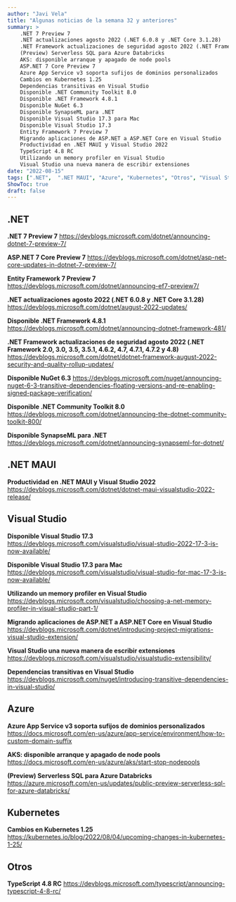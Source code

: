 ```yaml
---
author: "Javi Vela"
title: "Algunas noticias de la semana 32 y anteriores"
summary: >
    .NET 7 Preview 7
    .NET actualizaciones agosto 2022 (.NET 6.0.8 y .NET Core 3.1.28)
    .NET Framework actualizaciones de seguridad agosto 2022 (.NET Framework 2.0, 3.0, 3.5, 3.5.1, 4.6.2, 4.7, 4.7.1, 4.7.2 y 4.8)
    (Preview) Serverless SQL para Azure Databricks
    AKS: disponible arranque y apagado de node pools
    ASP.NET 7 Core Preview 7
    Azure App Service v3 soporta sufijos de dominios personalizados
    Cambios en Kubernetes 1.25
    Dependencias transitivas en Visual Studio
    Disponible .NET Community Toolkit 8.0
    Disponible .NET Framework 4.8.1
    Disponible NuGet 6.3
    Disponible SynapseML para .NET
    Disponible Visual Studio 17.3 para Mac
    Disponible Visual Studio 17.3
    Entity Framework 7 Preview 7
    Migrando aplicaciones de ASP.NET a ASP.NET Core en Visual Studio
    Productividad en .NET MAUI y Visual Studio 2022
    TypeScript 4.8 RC
    Utilizando un memory profiler en Visual Studio
    Visual Studio una nueva manera de escribir extensiones
date: "2022-08-15"
tags: [".NET",  ".NET MAUI", "Azure", "Kubernetes", "Otros", "Visual Studio"]
ShowToc: true
draft: false
---
```

## .NET
**.NET 7 Preview 7**
https://devblogs.microsoft.com/dotnet/announcing-dotnet-7-preview-7/
<br/>
<!-- #dotnet #preview -->

**ASP.NET 7 Core Preview 7**
https://devblogs.microsoft.com/dotnet/asp-net-core-updates-in-dotnet-7-preview-7/
<br/>
<!-- #dotnet #aspnet #aspnetcore #preview -->

**Entity Framework 7 Preview 7**
https://devblogs.microsoft.com/dotnet/announcing-ef7-preview7/
<br/>
<!-- #dotnet #entityframework #ef #preview -->

**.NET actualizaciones agosto 2022 (.NET 6.0.8 y .NET Core 3.1.28)**
https://devblogs.microsoft.com/dotnet/august-2022-updates/
<br/>
<!-- #dotnet #dotnetcore #updates #august -->

**Disponible .NET Framework 4.8.1**
https://devblogs.microsoft.com/dotnet/announcing-dotnet-framework-481/
<br/>
<!-- #dotnet #framework #release -->

**.NET Framework actualizaciones de seguridad agosto 2022 (.NET Framework 2.0, 3.0, 3.5, 3.5.1, 4.6.2, 4.7, 4.7.1, 4.7.2 y 4.8)**
https://devblogs.microsoft.com/dotnet/dotnet-framework-august-2022-security-and-quality-rollup-updates/
<br/>
<!-- #dotnet #security #netframework #august -->

**Disponible NuGet 6.3**
https://devblogs.microsoft.com/nuget/announcing-nuget-6-3-transitive-dependencies-floating-versions-and-re-enabling-signed-package-verification/
<br/>
<!-- #nuget #visualstudio #release -->

**Disponible .NET Community Toolkit 8.0**
https://devblogs.microsoft.com/dotnet/announcing-the-dotnet-community-toolkit-800/
<br/>
<!-- #dotnet #toolkit #release #maui #wpf #mvvm -->

**Disponible SynapseML para .NET**
https://devblogs.microsoft.com/dotnet/announcing-synapseml-for-dotnet/
<br/>
<!-- #dotnet #synapseml #ia #machinelerning #ml #synapse -->

## .NET MAUI
**Productividad en .NET MAUI y Visual Studio 2022**
https://devblogs.microsoft.com/dotnet/dotnet-maui-visualstudio-2022-release/
<br/>
<!-- #dotnet #maui #visualstudio -->

## Visual Studio
**Disponible Visual Studio 17.3**
https://devblogs.microsoft.com/visualstudio/visual-studio-2022-17-3-is-now-available/
<br/>
<!-- #visualstudio #release -->

**Disponible Visual Studio 17.3 para Mac**
https://devblogs.microsoft.com/visualstudio/visual-studio-for-mac-17-3-is-now-available/
<br/>
<!-- #visualstudio #mac  #release -->

**Utilizando un memory profiler en Visual Studio**
https://devblogs.microsoft.com/visualstudio/choosing-a-net-memory-profiler-in-visual-studio-part-1/
<br/>
<!-- #visualstudio #profiling #debugging #diagnostics -->

**Migrando aplicaciones de ASP.NET a ASP.NET Core en Visual Studio**
https://devblogs.microsoft.com/dotnet/introducing-project-migrations-visual-studio-extension/
<br/>
<!-- #dotnet #aspnet #aspnetcore #migration -->

**Visual Studio una nueva manera de escribir extensiones**
https://devblogs.microsoft.com/visualstudio/visualstudio-extensibility/
<br/>
<!-- #visualstudio #extensibility #extensions -->

**Dependencias transitivas en Visual Studio**
https://devblogs.microsoft.com/nuget/introducing-transitive-dependencies-in-visual-studio/
<br/>
<!-- #visualstudio #nuget #dependencies #security -->

## Azure
**Azure App Service v3 soporta sufijos de dominios personalizados**
https://docs.microsoft.com/en-us/azure/app-service/environment/how-to-custom-domain-suffix
<br/>
<!-- #azure #appservice #domain #suffix -->

**AKS: disponible arranque y apagado de node pools**
https://docs.microsoft.com/en-us/azure/aks/start-stop-nodepools
<br/>
<!-- #aks #nodepools #start #stop -->

**(Preview) Serverless SQL para Azure Databricks**
https://azure.microsoft.com/en-us/updates/public-preview-serverless-sql-for-azure-databricks/
<br/>
<!-- #azure #databricks #serverless #sql -->

## Kubernetes
**Cambios en Kubernetes 1.25**
https://kubernetes.io/blog/2022/08/04/upcoming-changes-in-kubernetes-1-25/
<br/>
<!-- #kubernetes #release -->

## Otros
**TypeScript 4.8 RC**
https://devblogs.microsoft.com/typescript/announcing-typescript-4-8-rc/
<br/>
<!-- #typescrip #releasecandidate #microsoft -->